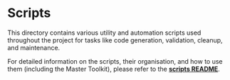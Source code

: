 # Scripts

This directory contains various utility and automation scripts used throughout the project for tasks like code generation, validation, cleanup, and maintenance.

For detailed information on the scripts, their organisation, and how to use them (including the Master Toolkit), please refer to the **[scripts README](../scripts/README.md)**.
